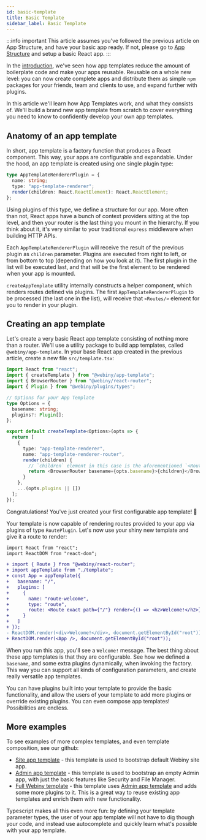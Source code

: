```yaml
---
id: basic-template
title: Basic Template
sidebar_label: Basic Template
---
```


:::info important
This article assumes you've followed the previous article on App Structure, and have your basic app ready. If not, please go to [App Structure](/docs/app-development/app-structure) and setup a basic React app.
:::

In the [introduction](/docs/app-development/introduction), we've seen how app templates reduce the amount of boilerplate code and make your apps reusable. Reusable on a whole new level: you can now create complete apps and distribute them as simple `npm` packages for your friends, team and clients to use, and expand further with plugins.

In this article we'll learn how App Templates work, and what they consists of. We'll build a brand new app template from scratch to cover everything you need to know to confidently develop your own app templates.

## Anatomy of an app template

In short, app template is a factory function that produces a React component. This way, your apps are configurable and expandable. Under the hood, an app template is created using one single plugin type:

```typescript title="AppTemplateRendererPlugin"
type AppTemplateRendererPlugin = {
  name: string;
  type: "app-template-renderer";
  render(children: React.ReactElement): React.ReactElement;
};
```

Using plugins of this type, we define a structure for our app. More often than not, React apps have a bunch of context providers sitting at the top level, and then your router is the last thing you mount in the hierarchy. If you think about it, it's very similar to your traditional `express` middleware when building HTTP APIs.

Each `AppTemplateRendererPlugin` will receive the result of the previous plugin as `children` parameter. Plugins are executed from right to left, or from bottom to top (depending on how you look at it). The first plugin in the list will be executed last, and that will be the first element to be rendered when your app is mounted.

`createAppTemplate` utility internally constructs a helper component, which renders routes defined via plugins. The first `AppTemplateRendererPlugin` to be processed (the last one in the list), will receive that `<Routes/>` element for you to render in your plugin.

## Creating an app template

Let's create a very basic React app template consisting of nothing more than a router. We'll use a utility package to build app templates, called `@webiny/app-template`. In your base React app created in the previous article, create a new file `src/template.tsx`:

```typescript jsx title="src/template.tsx"
import React from "react";
import { createTemplate } from "@webiny/app-template";
import { BrowserRouter } from "@webiny/react-router";
import { Plugin } from "@webiny/plugins/types";

// Options for your App Template
type Options = {
  basename: string;
  plugins?: Plugin[];
};

export default createTemplate<Options>(opts => {
  return [
    {
      type: "app-template-renderer",
      name: "app-template-renderer-router",
      render(children) {
        // `children` element in this case is the aforementioned `<Routes/>` element
        return <BrowserRouter basename={opts.basename}>{children}</BrowserRouter>;
      }
    },
    ...(opts.plugins || [])
  ];
});
```

Congratulations! You've just created your first configurable app template! 🎉

Your template is now capable of rendering routes provided to your app via plugins of type `RoutePlugin`.
Let's now use your shiny new template and give it a route to render:

```diff title="src/index.tsx"
import React from "react";
import ReactDOM from "react-dom";

+ import { Route } from "@webiny/react-router";
+ import appTemplate from "./template";
+ const App = appTemplate({
+   basename: "/",
+   plugins: [
+     {
+       name: "route-welcome",
+       type: "route",
+       route: <Route exact path={"/"} render={() => <h2>Welcome!</h2>} />
+     }
+   ]
+ });
- ReactDOM.render(<div>Welcome!</div>, document.getElementById("root"));
+ ReactDOM.render(<App />, document.getElementById("root"));
```

When you run this app, you'll see a `Welcome!` message. The best thing about these app templates is that they are configurable. See how we defined a `basename`, and some extra plugins dynamically, when invoking the factory. This way you can support all kinds of configuration parameters, and create really versatile app templates.

You can have plugins built into your template to provide the basic functionality, and allow the users of your template to add more plugins or override existing plugins. You can even compose app templates! Possibilities are endless.

## More examples

To see examples of more complex templates, and even template composition, see our github:

- [Site app template](https://github.com/webiny/webiny-js/tree/develop/packages/app-template-site) - this template is used to bootstrap default Webiny site app.
- [Admin app template](https://github.com/webiny/webiny-js/tree/develop/packages/app-template-admin) - this template is used to bootstrap an empty Admin app, with just the basic features like Security and File Manager.
- [Full Webiny template](https://github.com/webiny/webiny-js/tree/develop/packages/app-template-admin-full) - this template uses [Admin app template](https://github.com/webiny/webiny-js/tree/develop/packages/app-template-admin) and adds some more plugins to it. This is a great way to reuse existing app templates and enrich them with new functionality.

Typescript makes all this even more fun: by defining your template parameter types, the user of your app template will not have to dig though your code, and instead use autocomplete and quickly learn what's possible with your app template.
